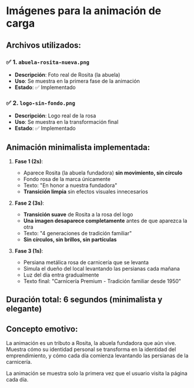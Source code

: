 # Imágenes para la animación de carga

## Archivos utilizados:

### ✅ 1. `abuela-rosita-nueva.png`
- **Descripción**: Foto real de Rosita (la abuela)
- **Uso**: Se muestra en la primera fase de la animación
- **Estado**: ✅ Implementado

### ✅ 2. `logo-sin-fondo.png`
- **Descripción**: Logo real de la rosa
- **Uso**: Se muestra en la transformación final
- **Estado**: ✅ Implementado

## Animación minimalista implementada:

1. **Fase 1 (2s)**: 
   - Aparece Rosita (la abuela fundadora) **sin movimiento, sin círculo**
   - Fondo rosa de la marca únicamente
   - Texto: "En honor a nuestra fundadora"
   - **Transición limpia** sin efectos visuales innecesarios

2. **Fase 2 (3s)**: 
   - **Transición suave** de Rosita a la rosa del logo
   - **Una imagen desaparece completamente** antes de que aparezca la otra
   - Texto: "4 generaciones de tradición familiar"
   - **Sin círculos, sin brillos, sin partículas**

3. **Fase 3 (1s)**: 
   - Persiana metálica rosa de carnicería que se levanta
   - Simula el dueño del local levantando las persianas cada mañana
   - Luz del día entra gradualmente
   - Texto final: "Carnicería Premium - Tradición familiar desde 1950"

## Duración total: 6 segundos (minimalista y elegante)

## Concepto emotivo:
La animación es un tributo a Rosita, la abuela fundadora que aún vive. Muestra cómo su identidad personal se transforma en la identidad del emprendimiento, y cómo cada día comienza levantando las persianas de la carnicería.

La animación se muestra solo la primera vez que el usuario visita la página cada día.
